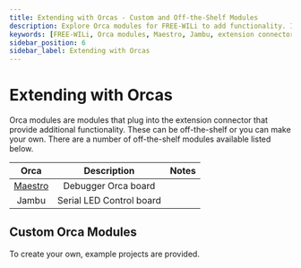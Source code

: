 ```yaml
---
title: Extending with Orcas - Custom and Off-the-Shelf Modules
description: Explore Orca modules for FREE-WILi to add functionality. Includes off-the-shelf options like Maestro and Jambu, plus guides for custom modules.
keywords: [FREE-WILi, Orca modules, Maestro, Jambu, extension connector, custom modules, serial LED control, debugger board]
sidebar_position: 6
sidebar_label: Extending with Orcas
---
```


# Extending with Orcas

Orca modules are modules that plug into the extension connector that provide additional functionality. These can be off-the-shelf or you can make your own.  There are a number of off-the-shelf modules available listed below.

| **Orca** 	                                            |      **Description**     	    | **Notes** 	|
|:-----------------------------------------------------:|:----------------------------:	|:------------:	|
|  [Maestro](/extending-with-orcas/maestro-debug-orca/) |    Debugger Orca board   	    |           	|
|   Jambu  	                                            |    Serial LED Control board 	|           	|

## Custom Orca Modules

To create your own, example projects are provided.